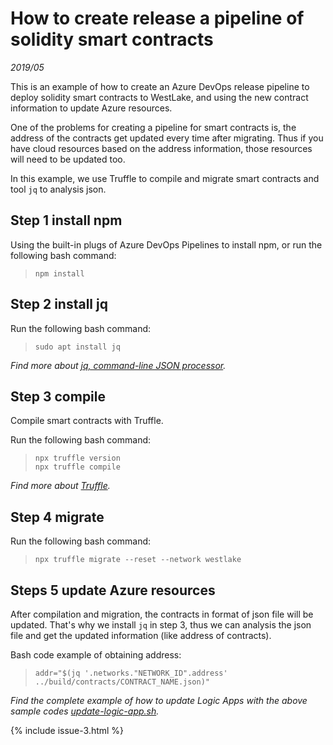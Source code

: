 
# How to create release a pipeline of solidity smart contracts

*2019/05*

This is an example of how to create an Azure DevOps release pipeline to deploy solidity smart contracts to WestLake, and using the new contract information to update Azure resources.

One of the problems for creating a pipeline for smart contracts is, the address of the contracts get updated every time after migrating. Thus if you have cloud resources based on the address information, those resources will need to be updated too.

In this example, we use Truffle to compile and migrate smart contracts and tool `jq` to analysis json.

## Step 1 install npm

Using the built-in plugs of Azure DevOps Pipelines to install npm, or run the following bash command:  
> `npm install`  

## Step 2 install jq 

Run the following bash command:
> `sudo apt install jq`  

*Find more about [jq, command-line JSON processor](https://stedolan.github.io/jq/).*

## Step 3 compile 

Compile smart contracts with Truffle.

Run the following bash command:
> `npx truffle version`  
> `npx truffle compile`

*Find more about [Truffle](https://www.trufflesuite.com/).*

## Step 4 migrate   

Run the following bash command:
> `npx truffle migrate --reset --network westlake`

## Steps 5 update Azure resources

After compilation and migration, the contracts in format of json file will be updated. That's why we install `jq` in step 3, thus we can analysis the json file and get the updated information (like address of contracts).

Bash code example of obtaining address:
> `addr="$(jq '.networks."NETWORK_ID".address' ../build/contracts/CONTRACT_NAME.json)"`

*Find the complete example of how to update Logic Apps with the above sample codes [update-logic-app.sh](https://github.com/siliang-jiao/Tech-Diaries/tree/master/examples/solidity-deploy).*

{% include issue-3.html %}

